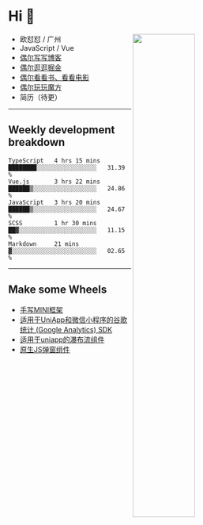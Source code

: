 # Hi 👋

[<img align="right" width="50%" src="https://github-readme-stats.vercel.app/api?username=OUDUIDUI&theme=dark&show_icons=true">](https://metrics.lecoq.io/OUDUIDUI?template=classic&#41;)


-   欧怼怼 / 广州
-   JavaScript / Vue
-   [偶尔写写博客](OUDUIDUI.cn)
-   [偶尔逛逛掘金](https://juejin.cn/user/4309700183594366)
-   [偶尔看看书、看看电影](https://www.yuque.com/books/share/3ee1684b-8e19-4849-b5aa-13d1813ded6d)
-   [偶尔玩玩魔方](https://cubing.com/results/person/2014OUSH01)
-   简历（待更）

---

##  Weekly development breakdown

<!--START_SECTION:waka-->
```text
TypeScript   4 hrs 15 mins   ████████░░░░░░░░░░░░░░░░░   31.39 % 
Vue.js       3 hrs 22 mins   ██████▒░░░░░░░░░░░░░░░░░░   24.86 % 
JavaScript   3 hrs 20 mins   ██████▒░░░░░░░░░░░░░░░░░░   24.67 % 
SCSS         1 hr 30 mins    ██▓░░░░░░░░░░░░░░░░░░░░░░   11.15 % 
Markdown     21 mins         ▓░░░░░░░░░░░░░░░░░░░░░░░░   02.65 % 
```
<!--END_SECTION:waka-->



---

##  Make some Wheels

- [手写MINI框架](https://github.com/OUDUIDUI/mini)
- [适用于UniApp和微信小程序的谷歌统计 (Google Analytics) SDK](https://github.com/OUDUIDUI/ga-tracker)
- [适用于uniapp的瀑布流组件](https://github.com/OUDUIDUI/uniapp_waterfalls_flow)
- [原生JS弹窗组件](https://github.com/OUDUIDUI/notice-kit)


